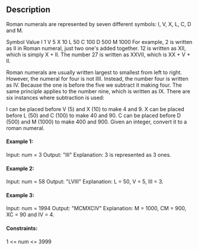## Description
Roman numerals are represented by seven different symbols: I, V, X, L, C, D and M.

Symbol       Value
I             1
V             5
X             10
L             50
C             100
D             500
M             1000
For example, 2 is written as II in Roman numeral, just two one's added together. 12 is written as XII, which is simply X + II. The number 27 is written as XXVII, which is XX + V + II.

Roman numerals are usually written largest to smallest from left to right. However, the numeral for four is not IIII. Instead, the number four is written as IV. Because the one is before the five we subtract it making four. The same principle applies to the number nine, which is written as IX. There are six instances where subtraction is used:

I can be placed before V (5) and X (10) to make 4 and 9. 
X can be placed before L (50) and C (100) to make 40 and 90. 
C can be placed before D (500) and M (1000) to make 400 and 900.
Given an integer, convert it to a roman numeral.

#### Example 1:
Input: num = 3
Output: "III"
Explanation: 3 is represented as 3 ones.

#### Example 2:
Input: num = 58
Output: "LVIII"
Explanation: L = 50, V = 5, III = 3.

#### Example 3:
Input: num = 1994
Output: "MCMXCIV"
Explanation: M = 1000, CM = 900, XC = 90 and IV = 4.
 
#### Constraints:
1 <= num <= 3999
